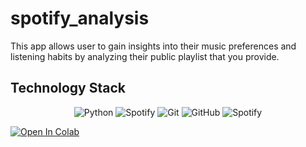 # spotify_analysis
 This app allows user to gain insights into their music preferences and listening habits by analyzing their public playlist that you provide. 
 
 
 ## Technology Stack

<div align="center">
  
  ![Python](https://img.shields.io/badge/-Python-05122A?style=flat&logo=python)
  ![Spotify](https://img.shields.io/badge/-Spotify-1ED760?style=flat&logo=spotify&logoColor=white)
  ![Git](https://img.shields.io/badge/-Git-05122A?style=flat&logo=git)
  ![GitHub](https://img.shields.io/badge/-GitHub-05122A?style=flat&logo=github)
  ![Spotify](https://img.shields.io/badge/-Spotify-1ED760?style=flat&logo=spotify&logoColor=white)
  
</div>

<a href="https://colab.research.google.com/github/shambhavi2703/spotify_analysis/blob/main/<notebook>.ipynb"><img src="https://colab.research.google.com/assets/colab-badge.svg" alt="Open In Colab"/></a>

